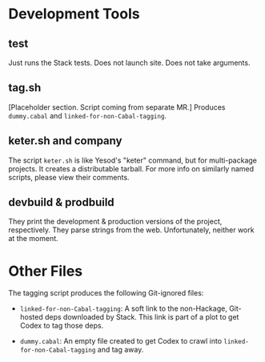 # Development Tools

## test
Just runs the Stack tests. Does not launch site. Does not take arguments. 

## tag.sh
[Placeholder section. Script coming from separate MR.]
Produces `dummy.cabal` and `linked-for-non-Cabal-tagging`.

## keter.sh and company
The script `keter.sh` is like Yesod's "keter" command, but for multi-package
projects. It creates a distributable tarball. For more info on similarly named
scripts, please view their comments.

## devbuild & prodbuild
They print the development & production versions of the project, respectively.
They parse strings from the web. Unfortunately, neither work at the moment.

# Other Files
The tagging script produces the following Git-ignored files:

* `linked-for-non-Cabal-tagging`: A soft link to the non-Hackage, Git-hosted
deps downloaded by Stack. This link is part of a plot to get Codex to tag those
deps.

* `dummy.cabal`: An empty file created to get Codex to crawl into
`linked-for-non-Cabal-tagging` and tag away.
